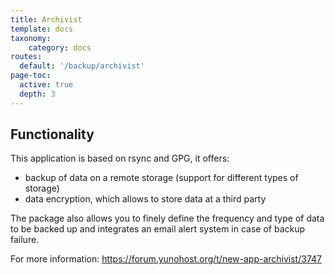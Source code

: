 ```yaml
---
title: Archivist
template: docs
taxonomy:
    category: docs
routes:
  default: '/backup/archivist'
page-toc:
  active: true
  depth: 3
---
```


## Functionality

This application is based on rsync and GPG, it offers:

- backup of data on a remote storage (support for different types of storage)
- data encryption, which allows to store data at a third party

The package also allows you to finely define the frequency and type of data to be backed up and integrates an email alert system in case of backup failure.

For more information: <https://forum.yunohost.org/t/new-app-archivist/3747>
